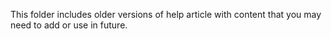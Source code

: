 This folder includes older versions of help article with content that you may need to add or use in future.